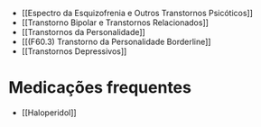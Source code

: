 
- [[Espectro da Esquizofrenia e Outros Transtornos Psicóticos]]
- [[Transtorno Bipolar e Transtornos Relacionados]]
- [[Transtornos da Personalidade]]
- [[(F60.3) Transtorno da Personalidade Borderline]]
- [[Transtornos Depressivos]]

# Medicações frequentes
- [[Haloperidol]]